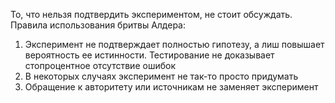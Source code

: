 То, что нельзя подтвердить экспериментом, не стоит обсуждать.
Правила использования бритвы Алдера:
1. Эксперимент не подтверждает полностью гипотезу, а лиш повышает вероятность ее истинности. Тестирование не доказывает стопроцентное отсутствие ошибок
2. В некоторых случаях эксперимент не так-то просто придумать
3. Обращение к авторитету или источникам не заменяет эксперимент

